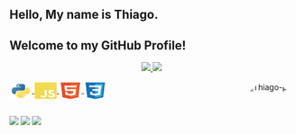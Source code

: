 ## Hello, My name is Thiago. 
## Welcome to my GitHub Profile!
<div align="center">
  <a href="https://github.com/ThiagoJacobLannes">
  <img height="180em" src="https://github-readme-stats.vercel.app/api?username=ThiagoJacobLannes&show_icons=true&theme=vision-friendly-dark&include_all_commits=true&count_private=true"/>
  <img height="180em" src="https://github-readme-stats.vercel.app/api/top-langs/?username=ThiagoJacobLannes&layout=compact&langs_count=7&theme=vision-friendly-dark"/>
</div>
<div style="display: inline_block"><br>
  <img align="center" alt="Thiago-Python" height="30" width="40" src="https://raw.githubusercontent.com/devicons/devicon/master/icons/python/python-original.svg">
  <img align="center" alt="Thiago-Js" height="30" width="40" src="https://raw.githubusercontent.com/devicons/devicon/master/icons/javascript/javascript-plain.svg">
  <img align="center" alt="Thiago-HTML" height="30" width="40" src="https://raw.githubusercontent.com/devicons/devicon/master/icons/html5/html5-original.svg">
  <img align="center" alt="Thiago-CSS" height="30" width="40" src="https://raw.githubusercontent.com/devicons/devicon/master/icons/css3/css3-original.svg">
  <img align="right" alt="Thiago-pic" height="150" style="border-radius:50px;" src="https://scontent.fopo3-2.fna.fbcdn.net/v/t1.6435-9/56461077_1253875358097229_1586921726460035072_n.jpg?_nc_cat=102&ccb=1-5&_nc_sid=09cbfe&_nc_ohc=K73qkWyHqmkAX-6MOfc&_nc_ht=scontent.fopo3-2.fna&oh=00_AT8srIt4eUfRvncJS03gx5_dZJ4ImuBD231CaCJz5JPs8g&oe=62216BA7?width=676&height=676">
</div>
  
  ##
 
<div> 
  <a href="https://instagram.com/thiagojacoblannes/" target="_blank"><img src="https://img.shields.io/badge/-Instagram-%23E4405F?style=for-the-badge&logo=instagram&logoColor=white" target="_blank"></a>
  <a href = "mailto:thiagojlannes@gmail.com"><img src="https://img.shields.io/badge/-Gmail-%23333?style=for-the-badge&logo=gmail&logoColor=white" target="_blank"></a>
  <a href="https://www.linkedin.com/in/thiagojlannes/" target="_blank"><img src="https://img.shields.io/badge/-LinkedIn-%230077B5?style=for-the-badge&logo=linkedin&logoColor=white" target="_blank"></a>  
</div>
